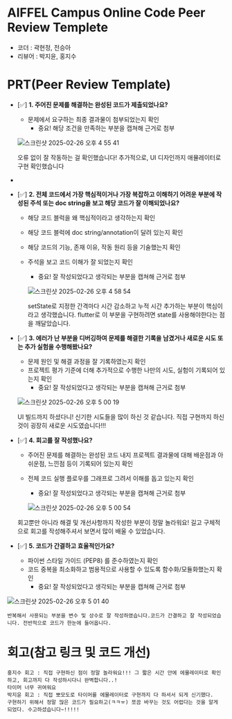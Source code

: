 # AIFFEL Campus Online Code Peer Review Templete
- 코더 : 곽현정, 전승아
- 리뷰어 : 박지윤, 홍지수


# PRT(Peer Review Template)
- [✅]  **1. 주어진 문제를 해결하는 완성된 코드가 제출되었나요?**
    - 문제에서 요구하는 최종 결과물이 첨부되었는지 확인
        - 중요! 해당 조건을 만족하는 부분을 캡쳐해 근거로 첨부
     
    ![스크린샷 2025-02-26 오후 4 55 41](https://github.com/user-attachments/assets/36b95e96-4824-48de-ae2e-20230b6078c3)

    오류 없이 잘 작동하는 걸 확인했습니다! 추가적으로, UI 디자인까지 애뮬레이터로 구현 확인했습니다
- 
- [✅]  **2. 전체 코드에서 가장 핵심적이거나 가장 복잡하고 이해하기 어려운 부분에 작성된 
주석 또는 doc string을 보고 해당 코드가 잘 이해되었나요?**
    - 해당 코드 블럭을 왜 핵심적이라고 생각하는지 확인
    - 해당 코드 블럭에 doc string/annotation이 달려 있는지 확인
    - 해당 코드의 기능, 존재 이유, 작동 원리 등을 기술했는지 확인
    - 주석을 보고 코드 이해가 잘 되었는지 확인
        - 중요! 잘 작성되었다고 생각되는 부분을 캡쳐해 근거로 첨부

        ![스크린샷 2025-02-26 오후 4 58 54](https://github.com/user-attachments/assets/13aa9751-7689-4a4f-9f33-bfc0ee4d475e)

      setState로 지정한 간격마다 시간 감소하고 누적 시간 추가하는 부분이 핵심이라고 생각했습니다.
      flutter로 이 부분을 구현하려면 state를 사용해야한다는 점을 깨달았습니다.

- [✅]  **3. 에러가 난 부분을 디버깅하여 문제를 해결한 기록을 남겼거나
새로운 시도 또는 추가 실험을 수행해봤나요?**
    - 문제 원인 및 해결 과정을 잘 기록하였는지 확인
    - 프로젝트 평가 기준에 더해 추가적으로 수행한 나만의 시도, 
    실험이 기록되어 있는지 확인
        - 중요! 잘 작성되었다고 생각되는 부분을 캡쳐해 근거로 첨부
     
     ![스크린샷 2025-02-26 오후 5 00 19](https://github.com/user-attachments/assets/7ef173b5-ff2f-4119-b900-d94ee5fda1fc)

    UI 빌드까지 하셨다니! 신기한 시도들을 많이 하신 것 같습니다. 직접 구현까지 하신 것이 굉장히 새로운 시도였습니다!!!
        
- [✅]  **4. 회고를 잘 작성했나요?**
    - 주어진 문제를 해결하는 완성된 코드 내지 프로젝트 결과물에 대해
    배운점과 아쉬운점, 느낀점 등이 기록되어 있는지 확인
    - 전체 코드 실행 플로우를 그래프로 그려서 이해를 돕고 있는지 확인
        - 중요! 잘 작성되었다고 생각되는 부분을 캡쳐해 근거로 첨부

        ![스크린샷 2025-02-26 오후 5 00 54](https://github.com/user-attachments/assets/9fda9166-697f-4f79-b155-05f0f0bcde48)

    회고뿐만 아니라 해결 및 개선사항까지 작성한 부분이 정말 놀라워요! 길고 구체적으로 회고를 작성해주셔서 보면서 많이 배울 수 있었습니다.

- [✅]  **5. 코드가 간결하고 효율적인가요?**
    - 파이썬 스타일 가이드 (PEP8) 를 준수하였는지 확인
    - 코드 중복을 최소화하고 범용적으로 사용할 수 있도록 함수화/모듈화했는지 확인
        - 중요! 잘 작성되었다고 생각되는 부분을 캡쳐해 근거로 첨부

![스크린샷 2025-02-26 오후 5 01 40](https://github.com/user-attachments/assets/70b3682f-f8cb-4280-a550-865a76eaf624)

    반복해서 사용되는 부분을 변수 및 상수로 잘 작성하였습니다.코드가 간결하고 잘 작성되었습니다. 전반적으로 코드가 한눈에 들어옵니다.


# 회고(참고 링크 및 코드 개선)
```
홍지수 회고 : 직접 구현하신 점이 정말 놀라워요!!! 그 짧은 시간 안에 에뮬레이터로 확인하고, 회고까지 다 작성하시다니 완벽합니다..!
타이머 너무 귀여워요
박지윤 회고 : 직접 뽀모도로 타이머를 에뮬레이터로 구현까지 다 하셔서 되게 신기했다.
구현하기 위해서 정말 많은 코드가 필요하고(ㅋㅋㅠ) 쪼끔 바꾸는 것도 어렵다는 것을 알게 되었다. 수고하셨습니다~!!!!!
```
